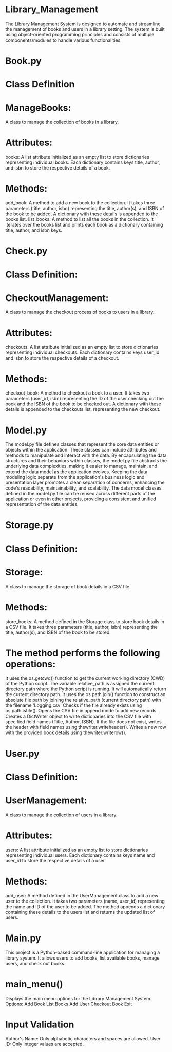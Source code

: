 # Library_Management
The Library Management System is designed to automate and streamline the management of books and users in a library setting. The system is built using object-oriented programming principles and consists of multiple components/modules to handle various functionalities.

# Book.py
# Class Definition
# ManageBooks:
A class to manage the collection of books in a library.
# Attributes:
books: A list attribute initialized as an empty list to store dictionaries representing individual books. Each dictionary contains keys title, author, and isbn to store the respective details of a book.
# Methods:
add_book: A method to add a new book to the collection. It takes three parameters (title, author, isbn) representing the title, author(s), and ISBN of the book to be added. A dictionary with these details is appended to the books list.
list_books: A method to list all the books in the collection. It iterates over the books list and prints each book as a dictionary containing title, author, and isbn keys.

# Check.py
# Class Definition:
# CheckoutManagement: 
A class to manage the checkout process of books to users in a library.
# Attributes:
checkouts: A list attribute initialized as an empty list to store dictionaries representing individual checkouts. Each dictionary contains keys user_id and isbn to store the respective details of a checkout.
# Methods:
checkout_book: A method to checkout a book to a user. It takes two parameters (user_id, isbn) representing the ID of the user checking out the book and the ISBN of the book to be checked out. 
A dictionary with these details is appended to the checkouts list, representing the new checkout.

# Model.py
The model.py file defines classes that represent the core data entities or objects within the application. These classes can include attributes and methods to manipulate and interact with the data.
By encapsulating the data structures and their behaviors within classes, the model.py file abstracts the underlying data complexities, making it easier to manage, maintain, and extend the data model as the application evolves.
Keeping the data modeling logic separate from the application's business logic and presentation layer promotes a clean separation of concerns, enhancing the code's readability, maintainability, and scalability.
The data model classes defined in the model.py file can be reused across different parts of the application or even in other projects, providing a consistent and unified representation of the data entities.

# Storage.py
# Class Definition:
# Storage:
A class to manage the storage of book details in a CSV file.
# Methods:
store_books: A method defined in the Storage class to store book details in a CSV file. It takes three parameters (title, author, isbn) representing the title, author(s), and ISBN of the book to be stored. 
# The method performs the following operations:
It uses the os.getcwd() function to get the current working directory (CWD) of the Python script.
The variable relative_path is assigned the current directory path where the Python script is running.
It will automatically return the current directory path.
It uses the os.path.join() function to construct an absolute file path by joining the relative_path (current directory path) with the filename 'Logging.csv'
Checks if the file already exists using os.path.isfile().
Opens the CSV file in append mode to add new records.
Creates a DictWriter object to write dictionaries into the CSV file with specified field names (Title, Author, ISBN).
If the file does not exist, writes the header with field names using thewriter.writeheader().
Writes a new row with the provided book details using thewriter.writerow().

# User.py
# Class Definition:
# UserManagement:
A class to manage the collection of users in a library.
# Attributes:
users: A list attribute initialized as an empty list to store dictionaries representing individual users. Each dictionary contains keys name and user_id to store the respective details of a user.
# Methods:
add_user: A method defined in the UserManagement class to add a new user to the collection. It takes two parameters (name, user_id) representing the name and ID of the user to be added. 
The method appends a dictionary containing these details to the users list and returns the updated list of users.

# Main.py
This project is a Python-based command-line application for managing a library system. It allows users to add books, list available books, manage users, and check out books.
# main_menu()
Displays the main menu options for the Library Management System.
Options:
Add Book
List Books
Add User
Checkout Book
Exit
# Input Validation
Author's Name: Only alphabetic characters and spaces are allowed.
User ID: Only integer values are accepted.

